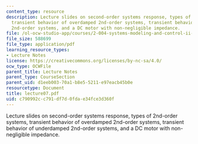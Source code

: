 ```yaml
---
content_type: resource
description: Lecture slides on second-order systems response, types of 2nd-order systems,
  transient behavior of overdamped 2nd-order systems, transient behavior of underdamped
  2nd-order systems, and a DC motor with non-negligible impedance.
file: /ol-ocw-studio-app/courses/2-004-systems-modeling-and-control-ii-fall-2007/c790992cc791df7d0fdae34fce3d360f_lecture07.pdf
file_size: 588699
file_type: application/pdf
learning_resource_types:
- Lecture Notes
license: https://creativecommons.org/licenses/by-nc-sa/4.0/
ocw_type: OCWFile
parent_title: Lecture Notes
parent_type: CourseSection
parent_uid: d1eeb003-70a1-b8e5-5211-e97eacb45b0e
resourcetype: Document
title: lecture07.pdf
uid: c790992c-c791-df7d-0fda-e34fce3d360f
---
```

Lecture slides on second-order systems response, types of 2nd-order systems, transient behavior of overdamped 2nd-order systems, transient behavior of underdamped 2nd-order systems, and a DC motor with non-negligible impedance.